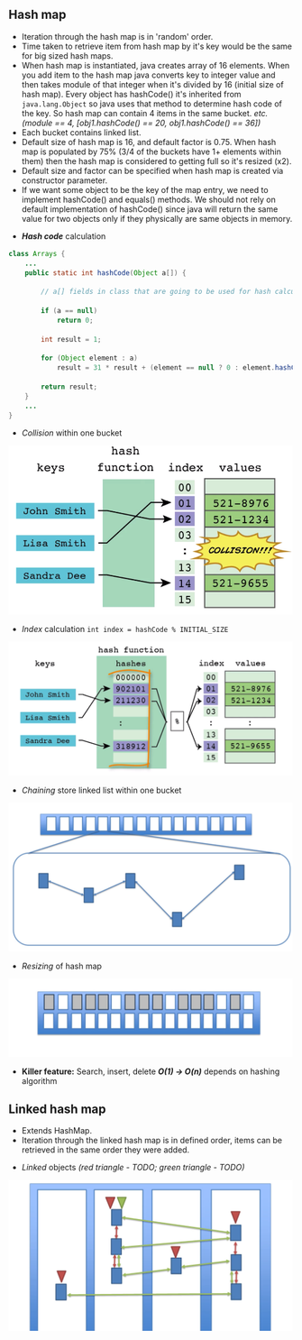 ## Hash map

- Iteration through the hash map is in 'random' order.
- Time taken to retrieve item from hash map by it's key would be the 
same for big sized hash maps.
- When hash map is instantiated, java creates array of 16 elements. When 
you add item to the hash map java converts key to integer value and then
takes module of that integer when it's divided by 16 (initial size of 
hash map). Every object has hashCode() it's inherited from 
`java.lang.Object` so java uses that method to determine hash code of 
the key. So hash map can contain 4 items in the same bucket.
*etc. (module == 4, \[obj1.hashCode() == 20, obj1.hashCode() == 36\])*
- Each bucket contains linked list.
- Default size of hash map is 16, and default factor is 0.75. When hash 
map is populated by 75% (3/4 of the buckets have 1+ elements within 
them) then the hash map is considered to getting full so it's resized 
(x2).
- Default size and factor can be specified when hash map is created via 
constructor parameter.
- If we want some object to be the key of the map entry, we need to 
implement hashCode() and equals() methods. We should not rely on default
implementation of hashCode() since java will return the same value for 
two objects only if they physically are same objects in memory.

* ***Hash code*** calculation
```java
class Arrays {
    ...
    public static int hashCode(Object a[]) {
    
        // a[] fields in class that are going to be used for hash calculation
    
        if (a == null)
            return 0;
    
        int result = 1;
    
        for (Object element : a)
            result = 31 * result + (element == null ? 0 : element.hashCode());
    
        return result;
    }
    ...
}
```

* *Collision* within one bucket

![hash map collision](../images/hash-map-collision.png)

* *Index* calculation `int index = hashCode % INITIAL_SIZE`

![hash map hash code](../images/hash-map-mod.png)

* *Chaining* store linked list within one bucket

![hash map bucket](../images/hash-map-bucket.png)

* *Resizing* of hash map

![hash map resizing](../images/hash-map-resizing.png)

- **Killer feature:** Search, insert, delete ***O(1) -> O(n)*** depends on 
hashing algorithm

## Linked hash map

- Extends HashMap. 
- Iteration through the linked hash map is in defined order, items can 
be retrieved in the same order they were added.

* *Linked* objects *(red triangle - TODO; green triangle - TODO)*

![linked hash map](../images/linked-hash-map-order.png)

